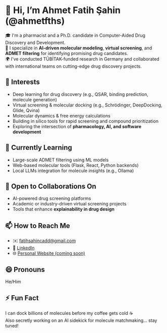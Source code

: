 # 👋 Hi, I’m Ahmet Fatih Şahin (@ahmetfths)

🎓 I'm a pharmacist and a Ph.D. candidate in Computer-Aided Drug Discovery and Development.  
🧪 I specialize in **AI-driven molecular modeling**, **virtual screening**, and **ADMET filtering** for identifying promising drug candidates.  
🌍 I've conducted TÜBİTAK-funded research in Germany and collaborated with international teams on cutting-edge drug discovery projects.

## 👀 Interests
- Deep learning for drug discovery (e.g., QSAR, binding prediction, molecule generation)
- Virtual screening & molecular docking (e.g., Schrödinger, DeepDocking, Glide, Qvina)
- Molecular dynamics & free energy calculations
- Building in silico tools for rapid screening and compound prioritization
- Exploring the intersection of **pharmacology, AI, and software development**

## 🌱 Currently Learning
- Large-scale ADMET filtering using ML models  
- Web-based molecular tools (Flask, React, Python backends)
- Local LLMs integration for molecule insights (e.g., Ollama)

## 🤝 Open to Collaborations On
- AI-powered drug screening platforms  
- Academic or industry-driven virtual screening projects  
- Tools that enhance **explainability in drug design**

## 📫 How to Reach Me
- ✉️ [fatihsahincadd@gmail.com](mailto:fatihsahincadd@gmail.com)  
- 🔗 [LinkedIn](https://www.linkedin.com/in/ahmet-fatih-sahin-9bb20518a/)  
- 🌐 [Personal Website (coming soon)](https://ahmetfths.github.io)

## 😄 Pronouns
He/Him

## ⚡ Fun Fact
I can dock billions of molecules before my coffee gets cold ☕  
Also secretly working on an AI sidekick for molecule matchmaking... stay tuned!
